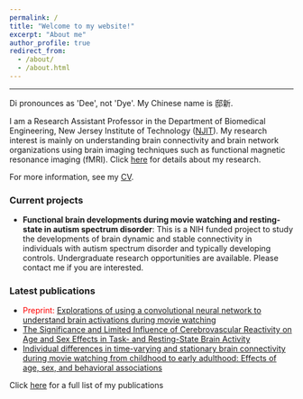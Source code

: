 ```yaml
---
permalink: /
title: "Welcome to my website!"
excerpt: "About me"
author_profile: true
redirect_from: 
  - /about/
  - /about.html
---
```


---
Di pronounces as 'Dee', not 'Dye'. My Chinese name is 邸新.  

I am a Research Assistant Professor in the Department of Biomedical Engineering, New Jersey Institute of Technology ([NJIT](https://people.njit.edu/faculty/dixin)). My research interest is mainly on understanding brain connectivity and brain network organizations using brain imaging techniques such as functional magnetic resonance imaging (fMRI). Click [here](https://www.dixin.info/research/) for details about my research.

For more information, see my [CV](https://www.dixin.info/files/CV_XinDi.pdf). 

### Current projects
* **Functional brain developments during movie watching and resting-state in autism spectrum disorder**: This is a NIH funded project to study the developments of brain dynamic and stable connectivity in individuals with autism spectrum disorder and typically developing controls. Undergraduate research opportunities are available. Please contact me if you are interested. 

### Latest publications
* <span style="color:red">Preprint:</span> [Explorations of using a convolutional neural network to understand brain activations during movie watching](https://doi.org/10.1101/2024.01.20.576341)
* [The Significance and Limited Influence of Cerebrovascular Reactivity on Age and Sex Effects in Task- and Resting-State Brain Activity](https://doi.org/10.1093/cercor/bhad448)
* [Individual differences in time-varying and stationary brain connectivity during movie watching from childhood to early adulthood: Effects of age, sex, and behavioral associations](https://doi.org/10.1016/j.dcn.2023.101280)

Click [here](https://www.dixin.info/publications/) for a full list of my publications
